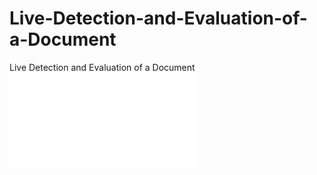 # Live-Detection-and-Evaluation-of-a-Document
Live Detection and Evaluation of a Document
![](Report.docx.pdf)
